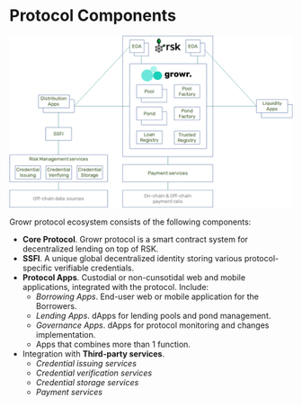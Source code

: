 # Protocol Components

![Components](../images/components.png)

Growr protocol ecosystem consists of the following components:
- **Core Protocol**. Growr protocol is a smart contract system for decentralized lending on top of RSK.
- **SSFI**. A unique global decentralized identity storing various protocol-specific verifiable credentials.
- **Protocol Apps**. Custodial or non-cunsotidal web and mobile applications, integrated with the protocol. Include:
  * *Borrowing Apps*. End-user web or mobile application for the Borrowers.
  * *Lending Apps*. dApps for lending pools and pond management.
  * *Governance Apps*. dApps for protocol monitoring and changes implementation.
  * Apps that combines more than 1 function.
- Integration with **Third-party services**.
  * *Credential issuing services*
  * *Credential verification services*
  * *Credential storage services*
  * *Payment services*